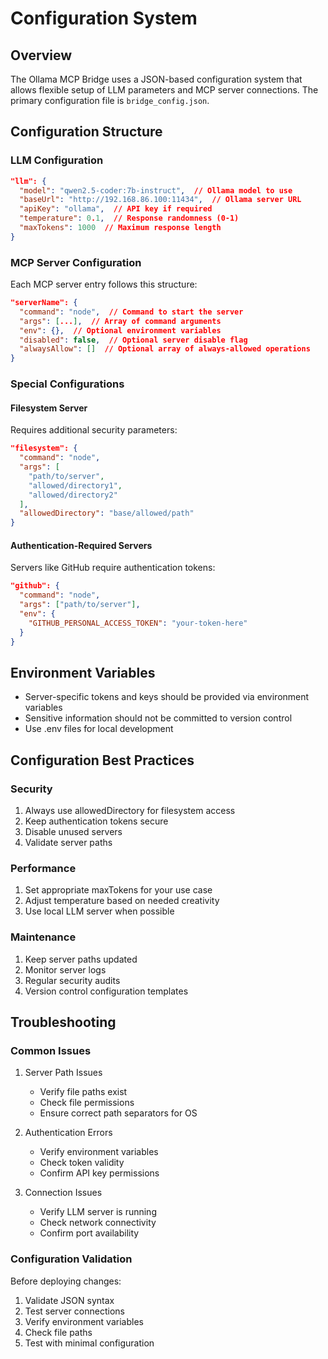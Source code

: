# Configuration System

## Overview
The Ollama MCP Bridge uses a JSON-based configuration system that allows flexible setup of LLM parameters and MCP server connections. The primary configuration file is `bridge_config.json`.

## Configuration Structure

### LLM Configuration
```json
"llm": {
  "model": "qwen2.5-coder:7b-instruct",  // Ollama model to use
  "baseUrl": "http://192.168.86.100:11434",  // Ollama server URL
  "apiKey": "ollama",  // API key if required
  "temperature": 0.1,  // Response randomness (0-1)
  "maxTokens": 1000  // Maximum response length
}
```

### MCP Server Configuration
Each MCP server entry follows this structure:
```json
"serverName": {
  "command": "node",  // Command to start the server
  "args": [...],  // Array of command arguments
  "env": {},  // Optional environment variables
  "disabled": false,  // Optional server disable flag
  "alwaysAllow": []  // Optional array of always-allowed operations
}
```

### Special Configurations

#### Filesystem Server
Requires additional security parameters:
```json
"filesystem": {
  "command": "node",
  "args": [
    "path/to/server",
    "allowed/directory1",
    "allowed/directory2"
  ],
  "allowedDirectory": "base/allowed/path"
}
```

#### Authentication-Required Servers
Servers like GitHub require authentication tokens:
```json
"github": {
  "command": "node",
  "args": ["path/to/server"],
  "env": {
    "GITHUB_PERSONAL_ACCESS_TOKEN": "your-token-here"
  }
}
```

## Environment Variables
- Server-specific tokens and keys should be provided via environment variables
- Sensitive information should not be committed to version control
- Use .env files for local development

## Configuration Best Practices

### Security
1. Always use allowedDirectory for filesystem access
2. Keep authentication tokens secure
3. Disable unused servers
4. Validate server paths

### Performance
1. Set appropriate maxTokens for your use case
2. Adjust temperature based on needed creativity
3. Use local LLM server when possible

### Maintenance
1. Keep server paths updated
2. Monitor server logs
3. Regular security audits
4. Version control configuration templates

## Troubleshooting

### Common Issues
1. Server Path Issues
   - Verify file paths exist
   - Check file permissions
   - Ensure correct path separators for OS

2. Authentication Errors
   - Verify environment variables
   - Check token validity
   - Confirm API key permissions

3. Connection Issues
   - Verify LLM server is running
   - Check network connectivity
   - Confirm port availability

### Configuration Validation
Before deploying changes:
1. Validate JSON syntax
2. Test server connections
3. Verify environment variables
4. Check file paths
5. Test with minimal configuration
